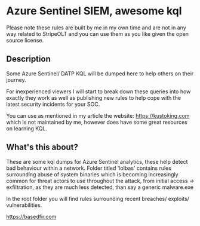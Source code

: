 # Azure Sentinel SIEM, awesome kql

Please note these rules are built by me in my own time and are not in any way related to StripeOLT and you can use them as you like given the open source license.

## Description
Some Azure Sentinel/ DATP KQL will be dumped here to help others on their journey. 

For inexperienced viewers I will start to break down these queries into how exactly they work as well as publishing new rules to help cope with the latest security incidents for your SOC.

You can use as mentioned in my article the website: https://kustoking.com which is not maintained by me, however does have some great resources on learning KQL.

## What's this about?
These are some kql dumps for Azure Sentinel analytics, these help detect bad behaviour within a network. Folder titled 'lolbas' contains rules surrounding abuse of system binaries which is becoming increasingly common for threat actors to use throughout the attack, from initial access -> exfiltration, as they are much less detected, than say a generic malware.exe 

In the root folder you will find rules surrounding recent breaches/ exploits/ vulnerabilities. 

https://basedfir.com
